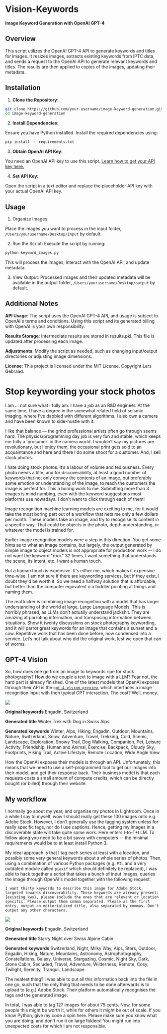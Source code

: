 # Vision-Keywords
__Image Keyword Generation with OpenAI GPT-4__

## Overview

This script utilizes the OpenAI GPT-4 API to generate keywords and titles for
images. It resizes images, extracts existing keywords from IPTC data, and sends
a request to the OpenAI API to generate relevant keywords and titles. The
results are then applied to copies of the images, updating their metadata.

## Installation

1. **Clone the Repository:**

```bash
git clone https://github.com/your-username/image-keyword-generation.git
cd image-keyword-generation
```

2. **Install Dependencies:**

Ensure you have Python installed. Install the required dependencies using:

```bash
pip install -r requirements.txt
```

3. **Obtain OpenAI API Key:**

You need an OpenAI API key to use this script. [Learn how to get your API key here.](https://platform.openai.com/docs/quickstart?context=python)

4. **Set API Key:**

Open the script in a text editor and replace the placeholder API key with your
actual OpenAI API key.

## Usage

1. Organize Images:

Place the images you want to process in the input folder,
`/Users/yourusername/Desktop/Input` by default.

2. Run the Script:
Execute the script by running:

```bash
python keyword_images.py
```

This will process the images, interact with the OpenAI API, and update metadata.

3. View Output:
Processed images and their updated metadata will be available in the output
folder, `/Users/yourusername/Desktop/output` by default.

## Additional Notes

**API Usage**: The script uses the OpenAI GPT-4 API, and usage is subject to
OpenAI's terms and conditions. Using this script and its generated billing with
OpenAI is your own responsibility.

**Results Storage**: Intermediate results are stored in results.pkl. This file is
updated after processing each image. 

**Adjustments**: Modify the script as needed, such as changing input/output
directories or adjusting image dimensions. 

**License**: This project is licensed under the MIT License. Copyright Lars
Gebraad.



# Stop keywording your stock photos

I am … not sure what I fully am. I have a job as an R&D engineer. At the same
time, I have a degree in the somewhat related field of seismic imaging, where
I’ve dabbled with different algorithms. I also own a camera and have been known
to side-hustle with it.

I like that balance — the grind professional artists often go through seems
hard. The physics/programming day job is very fun and stable, which keeps me
fully a ‘prosumer’ in the camera world. I wouldn’t say my pictures are
revolutionary, but I enjoy them, the occasional print gets sold to an
acquaintance and here and there I do some shoot for a customer. And, I sell
stock photos.

I hate doing stock photos. It’s a labour of volume and tediousness. Every photo
needs a title, and for discoverability, at least a good number of keywords that
not only convey the contents of an image, but preferably some emotion or
understanding of the image, to reach the customers the image is perfect for.
This a boring work to me. Submitting more than 3 images is mind numbing, even
with the keyword suggestions most platforms use nowadays. I don't want to click
through each of them!

Image recognition machine learning models are exciting to me, for it would take
the most boring part out of a workflow that nets me only a few dollars per
month. These models take an image, and try to recognise its content in a
specific way. That could be objects in the photo, depth understanding, or
whatever the model is trained for.

Earlier image recognition models were a step in this direction. You get some
hints as to what an image contains, but largely, the output generated by simple
image to object models is not appropriate for production work -- I do not want
the keyword "rock" 32 times. I want something that understands the scene, its
intent, etc. I want a human touch.

But a human touch is expensive. It's either me, which makes it expensive
time-wise. I am not sure if there are keywording services, but if they exist, I
doubt they'd be worth it. So we need a halfway solution that is affordable, but
better than the computer equivalent o a toddler pointing at things and naming
them.

The real kicker is combining image recognition with a model that has larger
understanding of the world at large, Large Language Models. This is horribly
phrased, as LLMs don’t actually understand jackshit. They are amazing at
parroting information, and transposing information between situations. Show it
twenty discussions on stock photography keywording, and it will parrot great
keywords for an image that contains a sunset and a cow. Repetitive work that has
been done before, now condensed into a service. Let’s not talk about who did the
original work, lest we open that can of worms.

## GPT-4 Vision

So, how does one go from an image to keywords ripe for stock photography? How do
we couple a text to image with a LLM? Fear not, the hard part is already
finished. One of the latest models that OpenAI exposes through their API is the
[`gpt-4-vision-preview`](https://platform.openai.com/docs/guides/vision), which
interfaces a image recognition input with then typical GPT interaction. The
cost? Well, money. 

![](IMG_9506.jpg)

  **Original keywords**
  Engadin, Switzerland

  **Generated title**
  Winter Trek with Dog in Swiss Alps

  **Generated keywords** Winter, Alps, Hiking, Engadin, Outdoor, Mountains,
  Nature, Switzerland, Snow, Adventure, Travel, Trekking, Cold, Scenic,
  Landscape, Exploration, Snowy Trail, Dog Walking, Companion, Pet, Leisure
  Activity, Friendship, Human and Animal, Exercise, Backpack, Cloudy Sky,
  Footprints, Hiking Trail, Active Lifestyle, Remote Location, Wide Angle View

How the OpenAI exposes their models is through an API. Unfortunately, this means
that we need to use a self-programmed tool to get our images into their model,
and get their response back. Their business model is that each requests costs a
small amount of compute credits, which can be directly bought (or billed)
through their website.

## My workflow

I normally go about my year, and organise my photos in Lightroom. Once in a
while I say to myself, wow I should really get these 100 images onto e.g. Adobe
Stock. However, I don't generally use the tagging system unless for really
specific tags, nor do I use captions. Hence, getting my images in a discoverable
state will take quite some work. Here enters I-to-T+LLM. To follow along you
need to be a bit savvy with computers -- the minimal requirements would be to at
least install Python 3. 

My ideal approach is that I tag each series at least with a location, and
possibly some very general keywords about a whole series of photos. Then, using
a combination of various Python packages (e.g. `PIL` and a very outdated module
called `piexif` which should definitely be replaced), I was able to hack
together a script that takes a bunch of input images, queries the image through
OpenAI's model together with the following request:

```
I want thirty keywords to describe this image for Adobe Stock, targeted towards discoverability. These keywords are already present: {existing_kws}, please include the ones that are relevant or location specific. Please output them comma separated. Please as the first entry, output an editorialized title, also separated by commas. Don't output any other characters.
```


![](_DSC5692.jpg)

  **Original keywords**
  Engadin, Switzerland

  **Generated title**
  Starry Night over Swiss Alpine Cabin

  **Generated keywords** Switzerland, Night, Milky Way, Alps, Stars, Outdoor,
  Engadin, Hiking, Nature, Mountains, Astronomy, Astrophotography,
  Constellations, Galaxy, Universe, Stargazing, Cosmic, Night Sky, Dark, Stone
  Cabin, Secluded, Travel, Adventure, Wilderness, Remote, Cosy, Twilight,
  Serenity, Tranquil, Landscape

The neatest thing? I was able to put all this information back into the file in
one go, such that the only thing that needs to be done afterwards is to upload
to (e.g.) Adobe Stock. Their platform automatically recognises the tags and the
generated image. 

In total, I was able to tag 127 images for about 75 cents. Now, for some people
this might be worth it, while for others it might be out of scale. If you know
Python, give my code a spin here. Please make sure you know what you are doing,
and don't run it on large folders! You might run into unexpected costs for which
I am not responsible.

